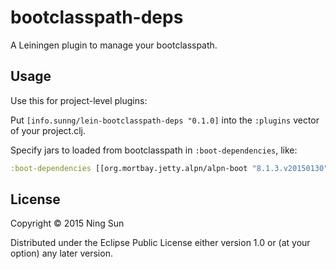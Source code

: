 # bootclasspath-deps

A Leiningen plugin to manage your bootclasspath.

## Usage

Use this for project-level plugins:

Put `[info.sunng/lein-bootclasspath-deps "0.1.0]` into the `:plugins`
vector of your project.clj.

Specify jars to loaded from bootclasspath in `:boot-dependencies`, like:

```clojure
:boot-dependencies [[org.mortbay.jetty.alpn/alpn-boot "8.1.3.v20150130"]]
```

## License

Copyright © 2015 Ning Sun

Distributed under the Eclipse Public License either version 1.0 or (at
your option) any later version.
